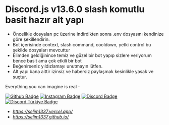 # Discord.js v13.6.0 slash komutlu basit hazır alt yapı
- Öncelikle dosyaları pc üzerine indirdikten sonra .env dosyasını kendinize göre şekillendirin.
- Bot içerisinde context, slash command, cooldown, yetki control bu şekilde dosyaları mevcuttur 
- Elimden geldiğinince temiz ve güzel bir bot yapıp sizlere veriyorum bence basit ama çok etkili bir bot 
- Beğenirseniz yıldızlamayı unutmayın lütfen.
- Alt yapı bana aittir izinsiz ve habersiz paylaşmak kesinlikle yasak ve suçtur.

Everything you can imagine is real - 

[![Github Badge](https://img.shields.io/badge/-Github-000?style=quare&labelColor=000&logo=Github&logoColor=white&link=link)](https://github.com/selim1337) 
[![Instagram Badge](https://img.shields.io/badge/-Instagram-C13584?style=flat-quare&labelColor=C13584&logo=instagram&logoColor=white&link=link)](https://instagram.com/selim1337_)
[![Discord Badge](https://img.shields.io/badge/-Discord-5865F2?style=flat-quare&labelColor=5865F2&logo=discord&logoColor=white&link=link)](https://discord.com/users/546303073962950657)
[![Discord Türkiye Badge](https://img.shields.io/badge/-Discord%20%20Türkiye-1ed760?style=quare&labelColor=1ed760&logo=discord&logoColor=white&link=link)](https://discordturkiye.com/kullanicilar/selim1337.14211/)

- *https://selim1337.vercel.app/*
- *https://selim1337.github.io/*
